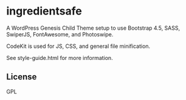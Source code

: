 ingredientsafe
=================
A WordPress Genesis Child Theme setup to use Bootstrap 4.5, SASS, SwiperJS, FontAwesome, and Photoswipe.

CodeKit is used for JS, CSS, and general file minification. 

See style-guide.html for more information.

License
----------------------------------
GPL
